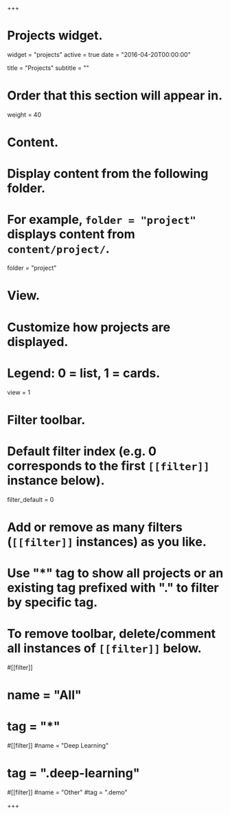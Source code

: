 +++
# Projects widget.
widget = "projects"
active = true
date = "2016-04-20T00:00:00"

title = "Projects"
subtitle = ""

# Order that this section will appear in.
weight = 40

# Content.
# Display content from the following folder.
# For example, `folder = "project"` displays content from `content/project/`.
folder = "project"

# View.
# Customize how projects are displayed.
# Legend: 0 = list, 1 = cards.
view = 1

# Filter toolbar.

# Default filter index (e.g. 0 corresponds to the first `[[filter]]` instance below).
filter_default = 0

# Add or remove as many filters (`[[filter]]` instances) as you like.
# Use "*" tag to show all projects or an existing tag prefixed with "." to filter by specific tag.
# To remove toolbar, delete/comment all instances of `[[filter]]` below.
#[[filter]]
 # name = "All"
 # tag = "*"

#[[filter]]
  #name = "Deep Learning"
 # tag = ".deep-learning"

#[[filter]]
  #name = "Other"
  #tag = ".demo"

+++

